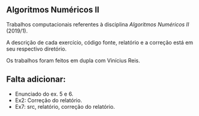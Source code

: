 ## Algoritmos Numéricos II
Trabalhos computacionais referentes à disciplina _Algoritmos Numéricos II_ (2019/1).

A descrição de cada exercício, código fonte, relatório e a correção está em seu respectivo diretório.

Os trabalhos foram feitos em dupla com Vinícius Reis.

## Falta adicionar:
- Enunciado do ex. 5 e 6.
- Ex2: Correção do relatório.
- Ex7: src, relatório, correção do relatório.